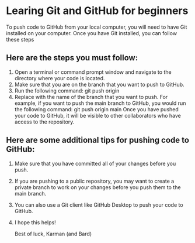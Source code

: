 # Learing Git and GitHub for beginners

To push code to GitHub from your local computer, you will need to have Git installed on your computer. Once you have Git installed, you can follow these steps

## Here are the steps you must follow:
1. Open a terminal or command prompt window and navigate to the directory where your code is located.
2. Make sure that you are on the branch that you want to push to GitHub.
3. Run the following command:
git push origin <branch name>
4. Replace <branch name> with the name of the branch that you want to push.
For example, if you want to push the main branch to GitHub, you would run the following command:
git push origin main
Once you have pushed your code to GitHub, it will be visible to other collaborators who have access to the repository.

## Here are some additional tips for pushing code to GitHub:
1. Make sure that you have committed all of your changes before you push.
2. If you are pushing to a public repository, you may want to create a private branch to work on your changes before you push them to the main branch.
3. You can also use a Git client like GitHub Desktop to push your code to GitHub.
4. I hope this helps!

   Best of luck,
     Karman (and Bard)

